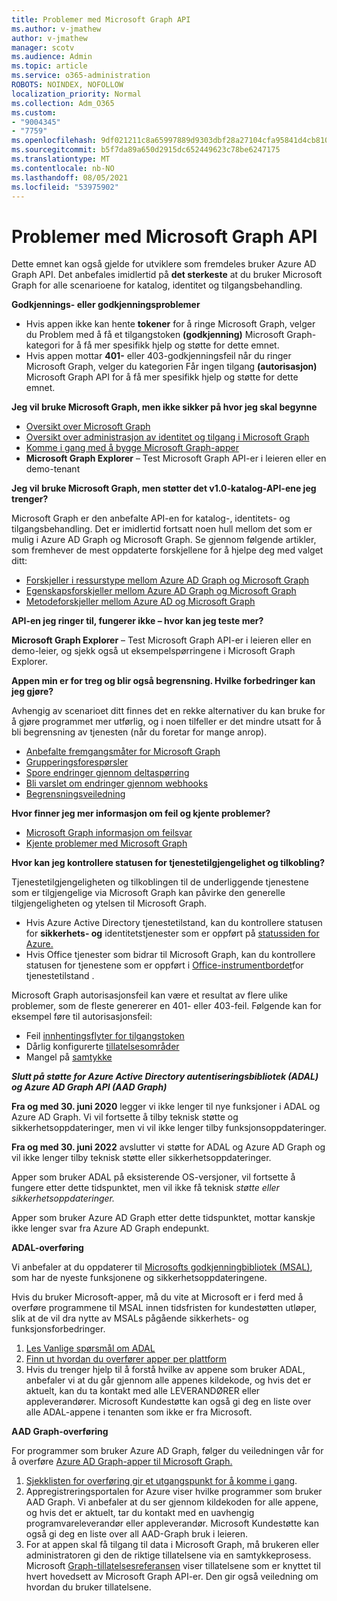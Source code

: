 ```yaml
---
title: Problemer med Microsoft Graph API
ms.author: v-jmathew
author: v-jmathew
manager: scotv
ms.audience: Admin
ms.topic: article
ms.service: o365-administration
ROBOTS: NOINDEX, NOFOLLOW
localization_priority: Normal
ms.collection: Adm_O365
ms.custom:
- "9004345"
- "7759"
ms.openlocfilehash: 9df021211c8a65997889d9303dbf28a27104cfa95841d4cb810427c652ba0784
ms.sourcegitcommit: b5f7da89a650d2915dc652449623c78be6247175
ms.translationtype: MT
ms.contentlocale: nb-NO
ms.lasthandoff: 08/05/2021
ms.locfileid: "53975902"
---
```

# <a name="microsoft-graph-api-issues"></a>Problemer med Microsoft Graph API

Dette emnet kan også gjelde for utviklere som fremdeles bruker Azure AD Graph API. Det anbefales imidlertid på **det sterkeste** at du bruker Microsoft Graph for alle scenarioene for katalog, identitet og tilgangsbehandling.

**Godkjennings- eller godkjenningsproblemer**

- Hvis appen ikke kan hente **tokener** for å ringe Microsoft Graph, velger du Problem med å få et tilgangstoken **(godkjenning)** Microsoft Graph-kategori for å få mer spesifikk hjelp og støtte for dette emnet.
- Hvis appen mottar **401-** eller 403-godkjenningsfeil når du ringer Microsoft Graph, velger du kategorien Får ingen tilgang **(autorisasjon)** Microsoft Graph API for å få mer spesifikk hjelp og støtte for dette emnet.

**Jeg vil bruke Microsoft Graph, men ikke sikker på hvor jeg skal begynne**

- [Oversikt over Microsoft Graph](https://docs.microsoft.com/graph/overview)
- [Oversikt over administrasjon av identitet og tilgang i Microsoft Graph](https://docs.microsoft.com/graph/azuread-identity-access-management-concept-overview)
- [Komme i gang med å bygge Microsoft Graph-apper](https://docs.microsoft.com/graph/)
- **Microsoft Graph Explorer** – Test Microsoft Graph API-er i leieren eller en demo-tenant

**Jeg vil bruke Microsoft Graph, men støtter det v1.0-katalog-API-ene jeg trenger?**

Microsoft Graph er den anbefalte API-en for katalog-, identitets- og tilgangsbehandling. Det er imidlertid fortsatt noen hull mellom det som er mulig i Azure AD Graph og Microsoft Graph. Se gjennom følgende artikler, som fremhever de mest oppdaterte forskjellene for å hjelpe deg med valget ditt:

- [Forskjeller i ressurstype mellom Azure AD Graph og Microsoft Graph](https://docs.microsoft.com/graph/migrate-azure-ad-graph-resource-differences)
- [Egenskapsforskjeller mellom Azure AD Graph og Microsoft Graph](https://docs.microsoft.com/graph/migrate-azure-ad-graph-property-differences)
- [Metodeforskjeller mellom Azure AD og Microsoft Graph](https://docs.microsoft.com/graph/migrate-azure-ad-graph-method-differences)

**API-en jeg ringer til, fungerer ikke – hvor kan jeg teste mer?**

**Microsoft Graph Explorer** – Test Microsoft Graph API-er i leieren eller en demo-leier, og sjekk også ut eksempelspørringene i Microsoft Graph Explorer. 

**Appen min er for treg og blir også begrensning. Hvilke forbedringer kan jeg gjøre?**

Avhengig av scenarioet ditt finnes det en rekke alternativer du kan bruke for å gjøre programmet mer utførlig, og i noen tilfeller er det mindre utsatt for å bli begrensning av tjenesten (når du foretar for mange anrop).

- [Anbefalte fremgangsmåter for Microsoft Graph](https://docs.microsoft.com/graph/best-practices-concept)
- [Grupperingsforespørsler](https://docs.microsoft.com/graph/json-batching)
- [Spore endringer gjennom deltaspørring](https://docs.microsoft.com/graph/delta-query-overview)
- [Bli varslet om endringer gjennom webhooks](https://docs.microsoft.com/graph/webhooks)
- [Begrensningsveiledning](https://docs.microsoft.com/graph/throttling)

**Hvor finner jeg mer informasjon om feil og kjente problemer?**

- [Microsoft Graph informasjon om feilsvar](https://docs.microsoft.com/graph/errors)
- [Kjente problemer med Microsoft Graph](https://docs.microsoft.com/graph/known-issues)

**Hvor kan jeg kontrollere statusen for tjenestetilgjengelighet og tilkobling?**

Tjenestetilgjengeligheten og tilkoblingen til de underliggende tjenestene som er tilgjengelige via Microsoft Graph kan påvirke den generelle tilgjengeligheten og ytelsen til Microsoft Graph.

- Hvis Azure Active Directory tjenestetilstand, kan du kontrollere statusen for **sikkerhets- og** identitetstjenester som er oppført på [statussiden for Azure.](https://azure.microsoft.com/status/)
- Hvis Office tjenester som bidrar til Microsoft Graph, kan du kontrollere statusen for tjenestene som er oppført i [Office-instrumentbordet](https://portal.office.com/adminportal/home#/servicehealth)for tjenestetilstand .

Microsoft Graph autorisasjonsfeil kan være et resultat av flere ulike problemer, som de fleste genererer en 401- eller 403-feil. Følgende kan for eksempel føre til autorisasjonsfeil:

- Feil [innhentingsflyter for tilgangstoken](https://docs.microsoft.com/azure/active-directory/develop/active-directory-authentication-scenarios)
- Dårlig konfigurerte [tillatelsesområder](https://docs.microsoft.com/azure/active-directory/develop/active-directory-v2-scopes)
- Mangel på [samtykke](https://docs.microsoft.com/azure/active-directory/develop/active-directory-devhowto-multi-tenant-overview#understanding-user-and-admin-consent)

***Slutt på støtte for Azure Active Directory autentiseringsbibliotek (ADAL) og Azure AD Graph API (AAD Graph)***

**Fra og med 30. juni 2020** legger vi ikke lenger til nye funksjoner i ADAL og Azure AD Graph. Vi vil fortsette å tilby teknisk støtte og sikkerhetsoppdateringer, men vi vil ikke lenger tilby funksjonsoppdateringer.

**Fra og med 30. juni 2022** avslutter vi støtte for ADAL og Azure AD Graph og vil ikke lenger tilby teknisk støtte eller sikkerhetsoppdateringer.

Apper som bruker ADAL på eksisterende OS-versjoner, vil fortsette å fungere etter dette tidspunktet, men vil ikke få teknisk *støtte eller sikkerhetsoppdateringer.*

Apper som bruker Azure AD Graph etter dette tidspunktet, mottar kanskje ikke lenger svar fra Azure AD Graph endepunkt.

**ADAL-overføring**

Vi anbefaler at du oppdaterer til [Microsofts godkjenningbibliotek (MSAL)](https://docs.microsoft.com/azure/active-directory/develop/v2-overview), som har de nyeste funksjonene og sikkerhetsoppdateringene.

Hvis du bruker Microsoft-apper, må du vite at Microsoft er i ferd med å overføre programmene til MSAL innen tidsfristen for kundestøtten utløper, slik at de vil dra nytte av MSALs pågående sikkerhets- og funksjonsforbedringer.

1. [Les Vanlige spørsmål om ADAL](https://docs.microsoft.com/azure/active-directory/develop/msal-migration#frequently-asked-questions-faq)
2. [Finn ut hvordan du overfører apper per plattform](https://docs.microsoft.com/azure/active-directory/develop/msal-migration#frequently-asked-questions-faq)
3. Hvis du trenger hjelp til å forstå hvilke av appene som bruker ADAL, anbefaler vi at du går gjennom alle appenes kildekode, og hvis det er aktuelt, kan du ta kontakt med alle LEVERANDØRER eller appleverandører. Microsoft Kundestøtte kan også gi deg en liste over alle ADAL-appene i tenanten som ikke er fra Microsoft.

**AAD Graph-overføring**

For programmer som bruker Azure AD Graph, følger du veiledningen vår for å overføre [Azure AD Graph-apper til Microsoft Graph.](https://docs.microsoft.com/graph/migrate-azure-ad-graph-overview)

1. [Sjekklisten for overføring gir et utgangspunkt for å komme i gang](https://docs.microsoft.com/graph/migrate-azure-ad-graph-planning-checklist).
2. Appregistreringsportalen for Azure viser hvilke programmer som bruker AAD Graph. Vi anbefaler at du ser gjennom kildekoden for alle appene, og hvis det er aktuelt, tar du kontakt med en uavhengig programvareleverandør eller appleverandør. Microsoft Kundestøtte kan også gi deg en liste over all AAD-Graph bruk i leieren.
3. For at appen skal få tilgang til data i Microsoft Graph, må brukeren eller administratoren gi den de riktige tillatelsene via en samtykkeprosess. Microsoft [Graph-tillatelsesreferansen](https://docs.microsoft.com/graph/permissions-reference) viser tillatelsene som er knyttet til hvert hovedsett av Microsoft Graph API-er. Den gir også veiledning om hvordan du bruker tillatelsene.

